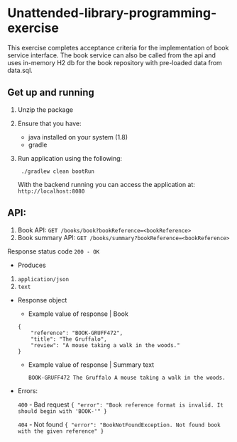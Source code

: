 # Unattended-library-programming-exercise

This exercise completes acceptance criteria for the implementation of book service interface. The book service can also be called from the api and uses in-memory H2 db for the book repository with pre-loaded data from data.sql. 

## Get up and running

1. Unzip the package

2. Ensure that you have:
   * java installed on your system (1.8)
   * gradle

3. Run application using the following:

        ./gradlew clean bootRun

   With the backend running you can access the application at: `http://localhost:8080`

## API:

   1. Book API: `GET /books/book?bookReference=<bookReference>`
   2. Book summary API: `GET /books/summary?bookReference=<bookReference>`

 Response status code
`200 - OK`

* Produces
 1. `application/json`
 2.  `text`

* Response object
    * Example value of response | Book

    ```
    {
        "reference": "BOOK-GRUFF472",
        "title": "The Gruffalo",
        "review": "A mouse taking a walk in the woods."
    }
    ```
    
    * Example value of response | Summary text
       
       ```BOOK-GRUFF472 The Gruffalo A mouse taking a walk in the woods.```

* Errors:

    `400` - Bad request 
        ```{
               "error": "Book reference format is invalid. It should begin with 'BOOK-'"
           }```

    `404` - Not found
      ```{
             "error": "BookNotFoundException. Not found book with the given reference"
         }```
      
